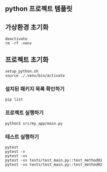 ## python 프로젝트 템플릿

## 가상환경 초기화
```shell
deactivate
rm -rf .venv
```

## 프로젝트 초기화
```shell
setup_python.sh
source ./.venv/bin/activate
```

### 설치된 패키지 목록 확인하기
```shell
pip list
```

### 프로젝트 실행하기
```shell
python3 src/my_app/main.py
```

### 테스트 실행하기
```shell
pytest
pytest -v
pytest -vs
pytest -vs tests/test_main.py::test_method01
pytest -vs tests/test_main.py::test_method02
```
